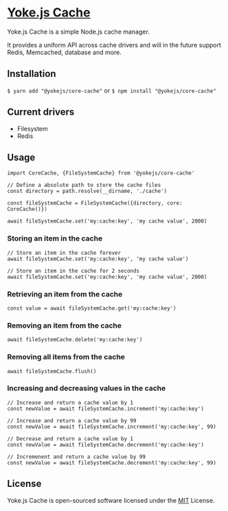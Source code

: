 # [Yoke.js Cache](https://github.com/yokejs/core-cache)

Yoke.js Cache is a simple Node.js cache manager.

It provides a uniform API across cache drivers and will in the future support Redis,
Memcached, database and more.

## Installation

`$ yarn add "@yokejs/core-cache"`
or
`$ npm install "@yokejs/core-cache"`

## Current drivers

- Filesystem
- Redis

## Usage

```
import CoreCache, {FileSystemCache} from '@yokejs/core-cache'

// Define a absolute path to store the cache files
const directory = path.resolve(__dirname, './cache')

const fileSystemCache = FileSystemCache({directory, core: CoreCache()})

await fileSystemCache.set('my:cache:key', 'my cache value', 2000)
```

### Storing an item in the cache

```
// Store an item in the cache forever
await fileSystemCache.set('my:cache:key', 'my cache value')

// Store an item in the cache for 2 seconds
await fileSystemCache.set('my:cache:key', 'my cache value', 2000)
```

### Retrieving an item from the cache

```
const value = await fileSystemCache.get('my:cache:key')
```

### Removing an item from the cache

```
await fileSystemCache.delete('my:cache:key')
```

### Removing all items from the cache

```
await fileSystemCache.flush()
```

### Increasing and decreasing values in the cache

```
// Increase and return a cache value by 1
const newValue = await fileSystemCache.increment('my:cache:key')

// Increase and return a cache value by 99
const newValue = await fileSystemCache.increment('my:cache:key', 99)

// Decrease and return a cache value by 1
const newValue = await fileSystemCache.decrement('my:cache:key')

// Incremenent and return a cache value by 99
const newValue = await fileSystemCache.decrement('my:cache:key', 99)
```

## License

Yoke.js Cache is open-sourced software licensed under the
[MIT](https://opensource.org/licenses/MIT) License.
